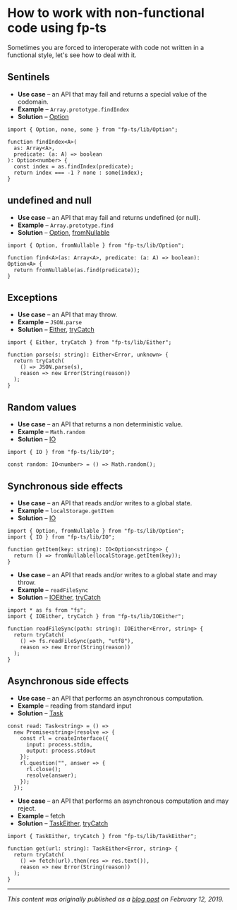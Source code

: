 # How to work with non-functional code using fp-ts

Sometimes you are forced to interoperate with code not written in a functional style, let's see how to deal with it.

## Sentinels

- **Use case** – an API that may fail and returns a special value of the codomain.
- **Example** – `Array.prototype.findIndex`
- **Solution** – [Option](https://gcanti.github.io/fp-ts/modules/Option.ts)

```code|lang-ts
import { Option, none, some } from "fp-ts/lib/Option";

function findIndex<A>(
  as: Array<A>,
  predicate: (a: A) => boolean
): Option<number> {
  const index = as.findIndex(predicate);
  return index === -1 ? none : some(index);
}
```

## undefined and null

- **Use case** – an API that may fail and returns undefined (or null).
- **Example** – `Array.prototype.find`
- **Solution** – [Option](https://gcanti.github.io/fp-ts/modules/Option.ts), [fromNullable](https://gcanti.github.io/fp-ts/modules/Option.ts#fromnullable-function)

```code|lang-ts
import { Option, fromNullable } from "fp-ts/lib/Option";

function find<A>(as: Array<A>, predicate: (a: A) => boolean): Option<A> {
  return fromNullable(as.find(predicate));
}
```

## Exceptions

- **Use case** – an API that may throw.
- **Example** – `JSON.parse`
- **Solution** – [Either](https://gcanti.github.io/fp-ts/modules/Either.ts), [tryCatch](https://gcanti.github.io/fp-ts/modules/Either.ts#trycatch-function)

```code|lang-ts
import { Either, tryCatch } from "fp-ts/lib/Either";

function parse(s: string): Either<Error, unknown> {
  return tryCatch(
    () => JSON.parse(s),
    reason => new Error(String(reason))
  );
}
```

## Random values

- **Use case** – an API that returns a non deterministic value.
- **Example** – `Math.random`
- **Solution** – [IO](https://gcanti.github.io/fp-ts/modules/IO.ts)

```code|lang-ts
import { IO } from "fp-ts/lib/IO";

const random: IO<number> = () => Math.random();
```

## Synchronous side effects

- **Use case** – an API that reads and/or writes to a global state.
- **Example** – `localStorage.getItem`
- **Solution** – [IO](https://gcanti.github.io/fp-ts/modules/IO.ts)

```code|lang-ts
import { Option, fromNullable } from "fp-ts/lib/Option";
import { IO } from "fp-ts/lib/IO";

function getItem(key: string): IO<Option<string>> {
  return () => fromNullable(localStorage.getItem(key));
}
```

- **Use case** – an API that reads and/or writes to a global state and may throw.
- **Example** – `readFileSync`
- **Solution** – [IOEither](https://gcanti.github.io/fp-ts/modules/IOEither.ts), [tryCatch](https://gcanti.github.io/fp-ts/modules/IOEither.ts#trycatch-function)

```code|lang-ts
import * as fs from "fs";
import { IOEither, tryCatch } from "fp-ts/lib/IOEither";

function readFileSync(path: string): IOEither<Error, string> {
  return tryCatch(
    () => fs.readFileSync(path, "utf8"),
    reason => new Error(String(reason))
  );
}
```

## Asynchronous side effects

- **Use case** – an API that performs an asynchronous computation.
- **Example** – reading from standard input
- **Solution** – [Task](https://gcanti.github.io/fp-ts/modules/Task.ts)

```code|lang-ts
const read: Task<string> = () =>
  new Promise<string>(resolve => {
    const rl = createInterface({
      input: process.stdin,
      output: process.stdout
    });
    rl.question("", answer => {
      rl.close();
      resolve(answer);
    });
  });
```

- **Use case** – an API that performs an asynchronous computation and may reject.
- **Example** – fetch
- **Solution** – [TaskEither](https://gcanti.github.io/fp-ts/modules/TaskEither.ts), [tryCatch](https://gcanti.github.io/fp-ts/modules/TaskEither.ts#trycatch-function)

```code|lang-ts
import { TaskEither, tryCatch } from "fp-ts/lib/TaskEither";

function get(url: string): TaskEither<Error, string> {
  return tryCatch(
    () => fetch(url).then(res => res.text()),
    reason => new Error(String(reason))
  );
}
```

---

_This content was originally published as a [blog post](https://dev.to/gcanti/interoperability-with-non-functional-code-using-fp-ts-432e) on February 12, 2019._
